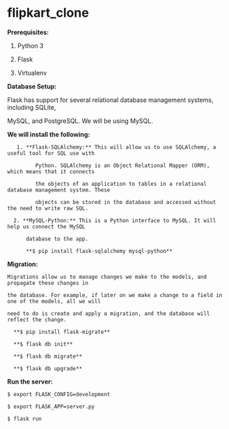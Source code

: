 # flipkart_clone


**Prerequisites:**

  1. Python 3

  2. Flask

  3. Virtualenv

   

**Database Setup:**

   Flask has support for several relational database management systems, including SQLite, 

   MySQL, and PostgreSQL. We will be using MySQL.

   **We will install the following:**

       1. **Flask-SQLAlchemy:** This will allow us to use SQLAlchemy, a useful tool for SQL use with  

             Python. SQLAlchemy is an Object Relational Mapper (ORM), which means that it connects

             the objects of an application to tables in a relational database management system. These

             objects can be stored in the database and accessed without the need to write raw SQL.

      2. **MySQL-Python:** This is a Python interface to MySQL. It will help us connect the MySQL 

          database to the app.

          **$ pip install flask-sqlalchemy mysql-python**

**Migration:**

    Migrations allow us to manage changes we make to the models, and propagate these changes in

    the database. For example, if later on we make a change to a field in one of the models, all we will

    need to do is create and apply a migration, and the database will reflect the change.

      **$ pip install flask-migrate**

      **$ flask db init**

      **$ flask db migrate**

      **$ flask db upgrade**

**Run the server:**

    $ export FLASK_CONFIG=development

    $ export FLASK_APP=server.py

    $ flask run
